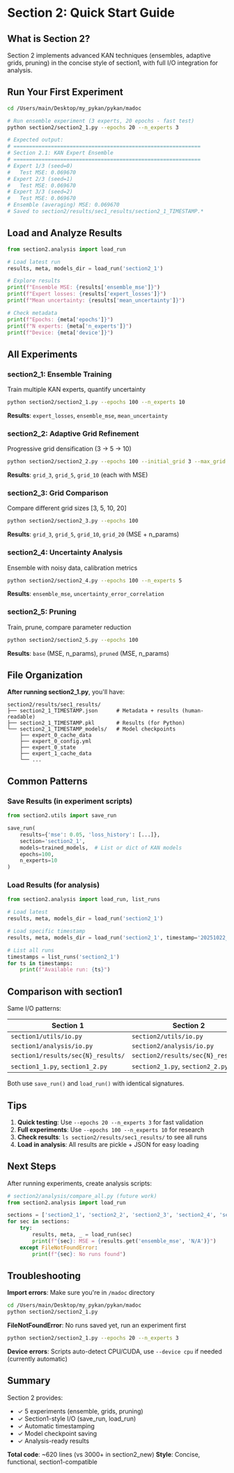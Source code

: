 # Section 2: Quick Start Guide

## What is Section 2?

Section 2 implements advanced KAN techniques (ensembles, adaptive grids, pruning) in the concise style of section1, with full I/O integration for analysis.

## Run Your First Experiment

```bash
cd /Users/main/Desktop/my_pykan/pykan/madoc

# Run ensemble experiment (3 experts, 20 epochs - fast test)
python section2/section2_1.py --epochs 20 --n_experts 3

# Expected output:
# ============================================================
# Section 2.1: KAN Expert Ensemble
# ============================================================
# Expert 1/3 (seed=0)
#   Test MSE: 0.069670
# Expert 2/3 (seed=1)
#   Test MSE: 0.069670
# Expert 3/3 (seed=2)
#   Test MSE: 0.069670
# Ensemble (averaging) MSE: 0.069670
# Saved to section2/results/sec1_results/section2_1_TIMESTAMP.*
```

## Load and Analyze Results

```python
from section2.analysis import load_run

# Load latest run
results, meta, models_dir = load_run('section2_1')

# Explore results
print(f"Ensemble MSE: {results['ensemble_mse']}")
print(f"Expert losses: {results['expert_losses']}")
print(f"Mean uncertainty: {results['mean_uncertainty']}")

# Check metadata
print(f"Epochs: {meta['epochs']}")
print(f"N experts: {meta['n_experts']}")
print(f"Device: {meta['device']}")
```

## All Experiments

### section2_1: Ensemble Training
Train multiple KAN experts, quantify uncertainty

```bash
python section2/section2_1.py --epochs 100 --n_experts 10
```

**Results**: `expert_losses`, `ensemble_mse`, `mean_uncertainty`

### section2_2: Adaptive Grid Refinement
Progressive grid densification (3 → 5 → 10)

```bash
python section2/section2_2.py --epochs 100 --initial_grid 3 --max_grid 10
```

**Results**: `grid_3`, `grid_5`, `grid_10` (each with MSE)

### section2_3: Grid Comparison
Compare different grid sizes [3, 5, 10, 20]

```bash
python section2/section2_3.py --epochs 100
```

**Results**: `grid_3`, `grid_5`, `grid_10`, `grid_20` (MSE + n_params)

### section2_4: Uncertainty Analysis
Ensemble with noisy data, calibration metrics

```bash
python section2/section2_4.py --epochs 100 --n_experts 5
```

**Results**: `ensemble_mse`, `uncertainty_error_correlation`

### section2_5: Pruning
Train, prune, compare parameter reduction

```bash
python section2/section2_5.py --epochs 100
```

**Results**: `base` (MSE, n_params), `pruned` (MSE, n_params)

## File Organization

**After running section2_1.py**, you'll have:

```
section2/results/sec1_results/
├── section2_1_TIMESTAMP.json      # Metadata + results (human-readable)
├── section2_1_TIMESTAMP.pkl       # Results (for Python)
└── section2_1_TIMESTAMP_models/   # Model checkpoints
    ├── expert_0_cache_data
    ├── expert_0_config.yml
    ├── expert_0_state
    ├── expert_1_cache_data
    └── ...
```

## Common Patterns

### Save Results (in experiment scripts)
```python
from section2.utils import save_run

save_run(
    results={'mse': 0.05, 'loss_history': [...]},
    section='section2_1',
    models=trained_models,  # List or dict of KAN models
    epochs=100,
    n_experts=10
)
```

### Load Results (for analysis)
```python
from section2.analysis import load_run, list_runs

# Load latest
results, meta, models_dir = load_run('section2_1')

# Load specific timestamp
results, meta, models_dir = load_run('section2_1', timestamp='20251022_151408')

# List all runs
timestamps = list_runs('section2_1')
for ts in timestamps:
    print(f"Available run: {ts}")
```

## Comparison with section1

Same I/O patterns:

| Section 1 | Section 2 |
|-----------|-----------|
| `section1/utils/io.py` | `section2/utils/io.py` |
| `section1/analysis/io.py` | `section2/analysis/io.py` |
| `section1/results/sec{N}_results/` | `section2/results/sec{N}_results/` |
| `section1_1.py`, `section1_2.py` | `section2_1.py`, `section2_2.py` |

Both use `save_run()` and `load_run()` with identical signatures.

## Tips

1. **Quick testing**: Use `--epochs 20 --n_experts 3` for fast validation
2. **Full experiments**: Use `--epochs 100 --n_experts 10` for research
3. **Check results**: `ls section2/results/sec1_results/` to see all runs
4. **Load in analysis**: All results are pickle + JSON for easy loading

## Next Steps

After running experiments, create analysis scripts:

```python
# section2/analysis/compare_all.py (future work)
from section2.analysis import load_run

sections = ['section2_1', 'section2_2', 'section2_3', 'section2_4', 'section2_5']
for sec in sections:
    try:
        results, meta, _ = load_run(sec)
        print(f"{sec}: MSE = {results.get('ensemble_mse', 'N/A')}")
    except FileNotFoundError:
        print(f"{sec}: No runs found")
```

## Troubleshooting

**Import errors**: Make sure you're in `/madoc` directory
```bash
cd /Users/main/Desktop/my_pykan/pykan/madoc
python section2/section2_1.py
```

**FileNotFoundError**: No runs saved yet, run an experiment first
```bash
python section2/section2_1.py --epochs 20 --n_experts 3
```

**Device errors**: Scripts auto-detect CPU/CUDA, use `--device cpu` if needed (currently automatic)

## Summary

Section 2 provides:
- ✓ 5 experiments (ensemble, grids, pruning)
- ✓ Section1-style I/O (save_run, load_run)
- ✓ Automatic timestamping
- ✓ Model checkpoint saving
- ✓ Analysis-ready results

**Total code**: ~620 lines (vs 3000+ in section2_new)
**Style**: Concise, functional, section1-compatible
